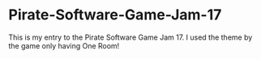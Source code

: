 # Pirate-Software-Game-Jam-17
This is my entry to the Pirate Software Game Jam 17. I used the theme by the game only having One Room!
